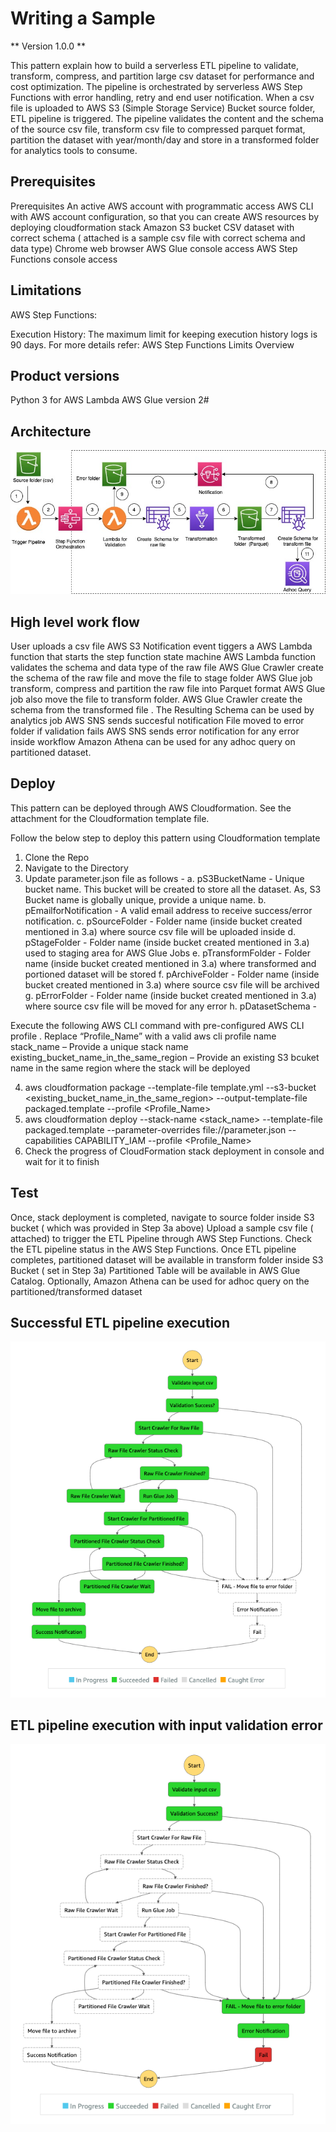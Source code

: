 # Writing a Sample

** Version 1.0.0 **

This pattern explain how to build a serverless  ETL pipeline to validate, transform, compress, 
and partition large csv dataset for performance and cost optimization. 
The pipeline is orchestrated by serverless AWS Step Functions with error handling, retry and end user notification.
When a csv file is uploaded to AWS S3 (Simple Storage Service) Bucket source folder, ETL pipeline is triggered. 
The pipeline validates the content and the schema of the source csv file, transform csv file to compressed parquet format, 
partition the dataset with year/month/day  and store in a transformed folder for  analytics tools to consume.

## Prerequisites 
Prerequisites 
An active AWS account with programmatic access
AWS CLI with AWS account configuration, so that you can create AWS resources by deploying cloudformation stack
Amazon S3 bucket 
CSV dataset with correct schema ( attached is a sample csv file with correct schema and data type)
Chrome web browser
AWS Glue console access
AWS Step Functions console access

## Limitations
AWS Step Functions:

Execution History: The maximum limit for keeping execution history logs is 90 days.
For more details refer: 
AWS Step Functions Limits Overview

## Product versions
Python 3 for AWS Lambda
AWS Glue version 2#

## Architecture

<img src="images/ETL_Orchestration.jpg">

## High level work flow


User uploads a csv file 
AWS S3 Notification event tiggers a AWS Lambda function that starts the step function state machine
AWS Lambda function validates the schema and data type of the raw file
AWS Glue Crawler create the schema of the raw file and move the file to stage folder
AWS Glue job transform, compress and partition the raw file into Parquet format
AWS Glue job also move the file to transform folder.
AWS Glue Crawler create the schema from the transformed file . The Resulting Schema can be used by analytics job
AWS SNS sends succesful notification
File moved to error folder if validation fails
AWS SNS sends error notification for any error inside workflow
Amazon Athena can be used for any adhoc query on partitioned dataset. 

## Deploy
This pattern can be deployed through AWS Cloudformation. See the attachment for the Cloudformation template file.

Follow the below step to deploy this pattern using Cloudformation template

1.	Clone the Repo
2.	Navigate to the Directory
3.	Update parameter.json file as follows - 
    a.	pS3BucketName 	        - Unique bucket name. This bucket will be created to store all the dataset. 
                                  As, S3 Bucket name is globally unique, provide a unique name.
    b.	pEmailforNotification 	- A valid email address to receive success/error notification.
    c.	pSourceFolder 		    - Folder name (inside bucket created mentioned in 3.a) where source csv file will be uploaded inside 
    d.	pStageFolder 		    - Folder name (inside bucket created mentioned in 3.a) used to staging area for AWS Glue Jobs 
    e.	pTransformFolder 	    - Folder name (inside bucket created mentioned in 3.a) where transformed and portioned dataset will be stored 
    f.	pArchiveFolder 		    - Folder name (inside bucket created mentioned in 3.a) where source csv file will be archived 
    g.	pErrorFolder 		    - Folder name (inside bucket created mentioned in 3.a) where source csv file will be moved for any error 
    h.  pDatasetSchema          - 

Execute the following AWS CLI command with pre-configured AWS CLI profile . Replace “Profile_Name” with a valid aws cli profile name
stack_name                              – Provide a unique stack name
existing_bucket_name_in_the_same_region – Provide an existing S3 bcuket name in the same region where the stack will be deployed

4.	aws cloudformation package --template-file template.yml --s3-bucket <existing_bucket_name_in_the_same_region> --output-template-file packaged.template --profile <Profile_Name>
5.	aws cloudformation deploy --stack-name <stack_name> --template-file packaged.template  --parameter-overrides file://parameter.json --capabilities CAPABILITY_IAM --profile <Profile_Name>
6.	Check the progress of CloudFormation stack deployment in console and wait for it to finish


## Test

Once, stack deployment is completed, navigate to source folder inside S3 bucket ( which was provided in Step 3a above)
Upload a sample csv file ( attached) to trigger the ETL Pipeline through AWS Step Functions.
Check the ETL pipeline status in the AWS Step Functions.
Once ETL pipeline completes, partitioned dataset will be available in transform folder inside S3 Bucket ( set in Step 3a)
Partitioned Table will be available in AWS Glue Catalog. 
Optionally, Amazon Athena can be used for adhoc query on the partitioned/transformed dataset

## Successful ETL pipeline execution
<img src="images/Successful_Execution.png">


## ETL pipeline execution with input validation error
<img src="images/Failed_Execution.png">